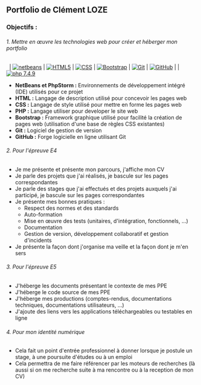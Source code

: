 Portfolio de Clément LOZE
---
### Objectifs :

###### 1. Mettre en œuvre les technologies web pour créer et héberger mon portfolio
 
| [![netbeans](https://upload.wikimedia.org/wikipedia/commons/thumb/9/98/Apache_NetBeans_Logo.svg/70px-Apache_NetBeans_Logo.svg.png)](https://fr.wikipedia.org/wiki/NetBeans) | [![HTML5](https://upload.wikimedia.org/wikipedia/commons/thumb/6/61/HTML5_logo_and_wordmark.svg/70px-HTML5_logo_and_wordmark.svg.png)](https://fr.wikipedia.org/wiki/HTML5) | [![CSS](https://upload.wikimedia.org/wikipedia/commons/thumb/d/d5/CSS3_logo_and_wordmark.svg/50px-CSS3_logo_and_wordmark.svg.png)](https://fr.wikipedia.org/wiki/CSS) | [![Bootstrap](https://upload.wikimedia.org/wikipedia/commons/thumb/b/b2/Bootstrap_logo.svg/70px-Bootstrap_logo.svg.png)](https://fr.wikipedia.org/wiki/Bootstrap_(framework)) | [![Git](https://upload.wikimedia.org/wikipedia/commons/thumb/e/e0/Git-logo.svg/160px-Git-logo.svg.png?uselang=fr)](https://fr.wikipedia.org/wiki/Git) |  [![GitHub](https://upload.wikimedia.org/wikipedia/commons/thumb/9/91/Octicons-mark-github.svg/70px-Octicons-mark-github.svg.png)](https://fr.wikipedia.org/wiki/GitHub) |
| [![php 7.4.9](https://upload.wikimedia.org/wikipedia/commons/thumb/2/27/PHP-logo.svg/128px-PHP-logo.svg.png)](https://www.php.net/) 
  - **NetBeans et PhpStorm :** Environnements de développement intégré (IDE) utilisés pour ce projet
  - **HTML :** Langage de description utilisé pour concevoir les pages web
  - **CSS :** Langage de style utilisé pour mettre en forme les pages web
  - **PHP :** Langage utiliser pour developer le site web
  - **Bootstrap :** Framework graphique utilisé pour facilité la création de pages web (utilisation d'une base de règles CSS existantes)
  - **Git :** Logiciel de gestion de version
  - **GitHub :** Forge logicielle en ligne utilisant Git

###### 2. Pour l'épreuve E4
- Je me présente et présente mon parcours, j'affiche mon CV
- Je parle des projets que j'ai réalisés, je bascule sur les pages correspondantes
- Je parle des stages que j'ai effectués et des projets auxquels j'ai participé, je bascule sur les pages correspondantes
- Je présente mes bonnes pratiques :
   + Respect des normes et des standards
   + Auto-formation
   + Mise en œuvre des tests (unitaires, d'intégration, fonctionnels, ...)
   + Documentation
   + Gestion de version, développement collaboratif et gestion d'incidents
- Je présente la façon dont j'organise ma veille et la façon dont je m'en sers

###### 3. Pour l'épreuve E5
- J'héberge les documents présentant le contexte de mes PPE
- J'héberge le code source de mes PPE
- J'héberge mes productions (comptes-rendus, documentations techniques, documentations utilisateurs, ...)
- J'ajoute des liens vers les applications téléchargeables ou testables en ligne

###### 4. Pour mon identité numérique
- Cela fait un point d'entrée professionnel à donner lorsque je postule un stage, à une poursuite d'études ou à un emploi
- Cela permettra de me faire référencer par les moteurs de recherches (là aussi si on me recherche suite à ma rencontre ou à la reception de mon CV)